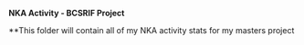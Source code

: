 **NKA Activity - BCSRIF Project**

**This folder will contain all of my NKA activity stats for my masters project 

